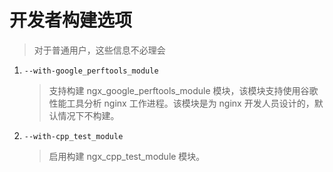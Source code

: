# 开发者构建选项

> 对于普通用户，这些信息不必理会

1. `--with-google_perftools_module`

   > 支持构建 ngx_google_perftools_module 模块，该模块支持使用谷歌性能工具分析 nginx 工作进程。该模块是为 nginx 开发人员设计的，默认情况下不构建。

2. `--with-cpp_test_module`
   > 启用构建 ngx_cpp_test_module 模块。
